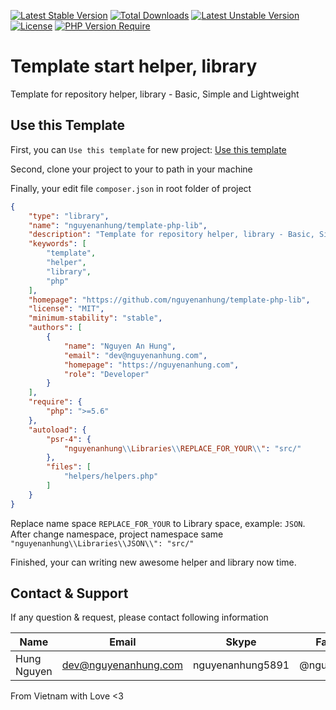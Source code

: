 [![Latest Stable Version](http://poser.pugx.org/nguyenanhung/template-php-lib/v)](https://packagist.org/packages/nguyenanhung/template-php-lib) [![Total Downloads](http://poser.pugx.org/nguyenanhung/template-php-lib/downloads)](https://packagist.org/packages/nguyenanhung/template-php-lib) [![Latest Unstable Version](http://poser.pugx.org/nguyenanhung/template-php-lib/v/unstable)](https://packagist.org/packages/nguyenanhung/template-php-lib) [![License](http://poser.pugx.org/nguyenanhung/template-php-lib/license)](https://packagist.org/packages/nguyenanhung/template-php-lib) [![PHP Version Require](http://poser.pugx.org/nguyenanhung/template-php-lib/require/php)](https://packagist.org/packages/nguyenanhung/template-php-lib)

# Template start helper, library

Template for repository helper, library - Basic, Simple and Lightweight

## Use this Template

First, you can `Use this template` for new project: [Use this template](https://github.com/nguyenanhung/template-php-lib/generate)

Second, clone your project to your to path in your machine

Finally, your edit file `composer.json` in root folder of project

```json
{
    "type": "library",
    "name": "nguyenanhung/template-php-lib",
    "description": "Template for repository helper, library - Basic, Simple and Lightweight",
    "keywords": [
        "template",
        "helper",
        "library",
        "php"
    ],
    "homepage": "https://github.com/nguyenanhung/template-php-lib",
    "license": "MIT",
    "minimum-stability": "stable",
    "authors": [
        {
            "name": "Nguyen An Hung",
            "email": "dev@nguyenanhung.com",
            "homepage": "https://nguyenanhung.com",
            "role": "Developer"
        }
    ],
    "require": {
        "php": ">=5.6"
    },
    "autoload": {
        "psr-4": {
            "nguyenanhung\\Libraries\\REPLACE_FOR_YOUR\\": "src/"
        },
        "files": [
            "helpers/helpers.php"
        ]
    }
}

```

Replace name space `REPLACE_FOR_YOUR` to Library space, example: `JSON`. After change namespace, project namespace same `"nguyenanhung\\Libraries\\JSON\\": "src/"`

Finished, your can writing new awesome helper and library now time.

## Contact & Support

If any question & request, please contact following information

| Name        | Email                | Skype            | Facebook      |
| ----------- | -------------------- | ---------------- | ------------- |
| Hung Nguyen | dev@nguyenanhung.com | nguyenanhung5891 | @nguyenanhung |

From Vietnam with Love <3
